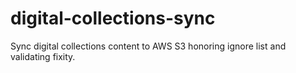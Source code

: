# digital-collections-sync
Sync digital collections content to AWS S3 honoring ignore list and validating fixity.
